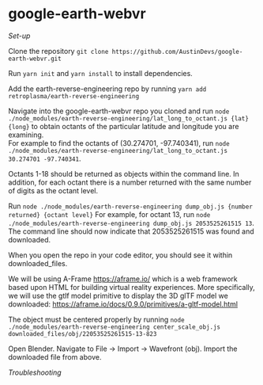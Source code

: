 # google-earth-webvr

*Set-up*

Clone the repository 
`git clone https://github.com/AustinDevs/google-earth-webvr.git`

Run `yarn init` and `yarn install` to install dependencies.

Add the earth-reverse-engineering repo by running `yarn add retroplasma/earth-reverse-engineering`


Navigate into the google-earth-webvr repo you cloned and run  `node ./node_modules/earth-reverse-engineering/lat_long_to_octant.js {lat} {long}` to obtain octants of the particular latitude and longitude you are examining.  
For example to find the octants of (30.274701, -97.740341), run `node ./node_modules/earth-reverse-engineering/lat_long_to_octant.js 30.274701 -97.740341`.

Octants 1-18 should be returned as objects within the command line.  In addition, for each octant there is a number returned with the same number of digits as the octant level.

Run `node ./node_modules/earth-reverse-engineering dump_obj.js {number returned} {octant level}` 
For example, for octant 13, run `node ./node_modules/earth-reverse-engineering dump_obj.js 2053525261515 13`. 
The command line should now indicate that 2053525261515 was found and downloaded.

When you open the repo in your code editor, you should see it within downloaded_files.  

We will be using A-Frame https://aframe.io/ which is a web framework based upon HTML for building virtual reality experiences.  More specifically, we will use the gtlf model primitive to display the 3D glTF model we downloaded: https://aframe.io/docs/0.9.0/primitives/a-gltf-model.html

The object must be centered properly by running `node ./node_modules/earth-reverse-engineering center_scale_obj.js downloaded_files/obj/22053525261515-13-823`

Open Blender.  Navigate to File -> Import -> Wavefront (obj). Import the downloaded file from above.


*Troubleshooting*  
